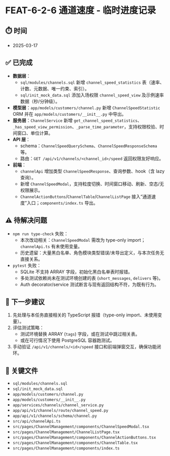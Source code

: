 # FEAT-6-2-6 通道速度 - 临时进度记录

## ⏱️ 时间
- 2025-03-17

## ✅ 已完成
- **数据层**：
  - `sql/modules/channels.sql` 新增 `channel_speed_statistics` 表（速率、计数、元数据、唯一约束、索引）。
  - `sql/init_mock_data.sql` 添加入场权限 `channel_speed_view` 及示例速率数据（秒/分钟级）。
- **模型层**：`app/models/customers/channel.py` 新增 `ChannelSpeedStatistic` ORM 并在 `app/models/customers/__init__.py` 中导出。
- **服务层**：`ChannelService` 新增 `get_channel_speed_statistics`、`_has_speed_view_permission`、`_parse_time_parameter`，支持权限校验、时间窗口、单位计算。
- **API 层**：
  - schema：`ChannelSpeedQuerySchema`、`ChannelSpeedResponseSchema` 等。
  - 路由：`GET /api/v1/channels/<channel_id>/speed` 返回权限友好响应。
- **前端**：
  - `channelApi` 增加类型 `ChannelSpeedResponse`、查询参数、hook（含 lazy 查询）。
  - 新增 `ChannelSpeedModal`，支持粒度切换、时间窗口移动、刷新、空态/无权限展示。
  - `ChannelActionButtons`/`ChannelTable`/`ChannelListPage` 接入“通道速度”入口；`components/index.ts` 导出。

## ⚠️ 待解决问题
- `npm run type-check` 失败：
  - 本次改动相关：`ChannelSpeedModal` 需改为 type-only import；`channelApi.ts` 有未使用变量。
  - 历史遗留：大量黑白名单、角色模块类型错误/未导出定义，与本次任务无直接关系。
- `pytest` 失败：
  - SQLite 不支持 ARRAY 字段，初始化黑白名单表时报错。
  - 多处测试依赖尚未在测试环境创建的表 (`short_messages`, `delivers` 等)。
  - Auth decorator/service 测试断言与现有返回结构不符，为既有行为。

## 📌 下一步建议
1. 先处理与本任务直接相关的 TypeScript 报错（type-only import、未使用变量）。
2. 评估测试策略：
   - 测试环境替换 ARRAY (`tags`) 字段，或在测试中跳过相关表。
   - 或在可行情况下使用 PostgreSQL 容器跑测试。
3. 手动验证 `/api/v1/channels/<id>/speed` 接口和前端弹窗交互，确保功能闭环。

## 📂 关键文件
- `sql/modules/channels.sql`
- `sql/init_mock_data.sql`
- `app/models/customers/channel.py`
- `app/models/customers/__init__.py`
- `app/services/channels/channel_service.py`
- `app/api/v1/channels/route/channel_speed.py`
- `app/api/v1/channels/schema/channel.py`
- `src/api/channelApi.ts`
- `src/pages/ChannelManagement/components/ChannelSpeedModal.tsx`
- `src/pages/ChannelManagement/ChannelListPage.tsx`
- `src/pages/ChannelManagement/components/ChannelActionButtons.tsx`
- `src/pages/ChannelManagement/components/ChannelTable.tsx`
- `src/pages/ChannelManagement/components/index.ts`

